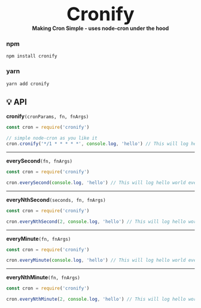 <div>
<h1 align="center" style="font-size: 50px; border:none; margin: 0px; padding: 0px">Cronify
</h1>
<!-- <br/> -->
<h4 align="center" style="margin: 0px; padding: 0px">Making Cron Simple - uses node-cron under the hood</h4>
</div>


### npm
```
npm install cronify
```

### yarn
```
yarn add cronify
```

## 💡 API <a name="api"></a>

**cronify**```(cronParams, fn, fnArgs)```
```javascript
const cron = require('cronify')

// simple node-cron as you like it
cron.cronify('*/1 * * * * *', console.log, 'hello') // This will log hello world every second
```
---
**everySecond**```(fn, fnArgs)```
```javascript
const cron = require('cronify')

cron.everySecond(console.log, 'hello') // This will log hello world every second
```
---
**everyNthSecond**```(seconds, fn, fnArgs)```
```javascript
const cron = require('cronify')

cron.everyNthSecond(2, console.log, 'hello') // This will log hello world every 2 seconds
```
---
**everyMinute**```(fn, fnArgs)```
```javascript
const cron = require('cronify')

cron.everyMinute(console.log, 'hello') // This will log hello world every minute
```
---
**everyNthMinute**```(fn, fnArgs)```
```javascript
const cron = require('cronify')

cron.everyNthMinute(2, console.log, 'hello') // This will log hello world every 2 minutes
```